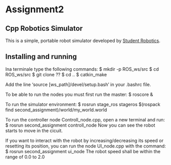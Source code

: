 # Assignment2

Cpp Robotics Simulator
------------------------

This is a simple, portable robot simulator developed by [Student Robotics](https://studentrobotics.org).

Installing and running
----------------------
Ina terminale type the following commands:
$ mkdir -p ROS_ws/src
$ cd ROS_ws/src
$ git clone ??
$ cd ..
$ catkin_make

Add the line ‘source [ws_path]/devel/setup.bash’ in your .bashrc file.

To be able to run the nodes you must first run the master:
$ roscore &

To run the simulator environment:
$ rosrun stage_ros stageros $(rospack find second_assignment)/world/my_world.world
  
To run the controller node Controll_node.cpp, open a new terminal and run:
$ rosrun second_assignment controll_node
Now you can see the robot starts to move in the cicuit.

If you want to interact with the robot by increasing/decreasing its speed or resetting its position, you can run the node UI_node.cpp with the command:
$ rosrun second_assignment ui_node
The robot speed shall be within the range of 0.0 to 2.0
